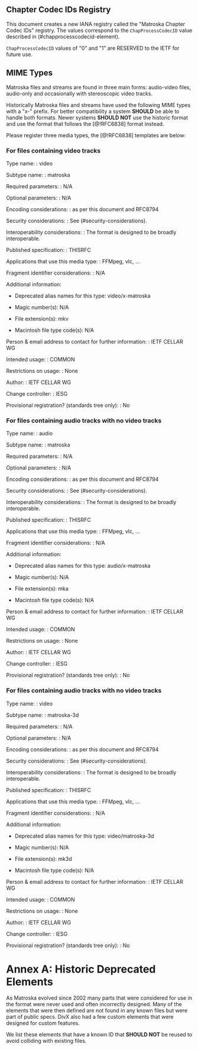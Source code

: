 


## Chapter Codec IDs Registry

This document creates a new IANA registry called the "Matroska Chapter Codec IDs" registry.
The values correspond to the `ChapProcessCodecID` value described in (#chapprocesscodecid-element).

`ChapProcessCodecID` values of "0" and "1" are RESERVED to the IETF for future use.

## MIME Types

Matroska files and streams are found in three main forms: audio-video files, audio-only and occasionally with stereoscopic video tracks.

Historically Matroska files and streams have used the following MIME types with a "x-" prefix.
For better compatibility a system **SHOULD** be able to handle both formats.
Newer systems **SHOULD NOT** use the historic format and use the format that follows the [@!RFC6838] format instead.

Please register three media types, the [@!RFC6838] templates are below:

### For files containing video tracks

Type name:
: video

Subtype name:
: matroska

Required parameters:
: N/A

Optional parameters:
: N/A

Encoding considerations:
: as per this document and RFC8794

Security considerations:
: See (#security-considerations).

Interoperability considerations:
: The format is designed to be broadly interoperable.

Published specification:
: THISRFC

Applications that use this media type:
: FFMpeg, vlc, ...

Fragment identifier considerations:
: N/A

Additional information:

  - Deprecated alias names for this type: video/x-matroska

  - Magic number(s): N/A

  - File extension(s): mkv

  - Macintosh file type code(s): N/A

Person & email address to contact for further information:
: IETF CELLAR WG

Intended usage:
: COMMON

Restrictions on usage:
: None

Author:
: IETF CELLAR WG

Change controller:
: IESG

Provisional registration? (standards tree only):
: No

### For files containing audio tracks with no video tracks

Type name:
: audio

Subtype name:
: matroska

Required parameters:
: N/A

Optional parameters:
: N/A

Encoding considerations:
: as per this document and RFC8794

Security considerations:
: See (#security-considerations).

Interoperability considerations:
: The format is designed to be broadly interoperable.

Published specification:
: THISRFC

Applications that use this media type:
: FFMpeg, vlc, ...

Fragment identifier considerations:
: N/A

Additional information:

  - Deprecated alias names for this type: audio/x-matroska

  - Magic number(s): N/A

  - File extension(s): mka

  - Macintosh file type code(s): N/A

Person & email address to contact for further information:
: IETF CELLAR WG

Intended usage:
: COMMON

Restrictions on usage:
: None

Author:
: IETF CELLAR WG

Change controller:
: IESG

Provisional registration? (standards tree only):
: No

### For files containing audio tracks with no video tracks

Type name:
: video

Subtype name:
: matroska-3d

Required parameters:
: N/A

Optional parameters:
: N/A

Encoding considerations:
: as per this document and RFC8794

Security considerations:
: See (#security-considerations).

Interoperability considerations:
: The format is designed to be broadly interoperable.

Published specification:
: THISRFC

Applications that use this media type:
: FFMpeg, vlc, ...

Fragment identifier considerations:
: N/A

Additional information:

  - Deprecated alias names for this type: video/matroska-3d

  - Magic number(s): N/A

  - File extension(s): mk3d

  - Macintosh file type code(s): N/A

Person & email address to contact for further information:
: IETF CELLAR WG

Intended usage:
: COMMON

Restrictions on usage:
: None

Author:
: IETF CELLAR WG

Change controller:
: IESG

Provisional registration? (standards tree only):
: No

# Annex A: Historic Deprecated Elements

As Matroska evolved since 2002 many parts that were considered for use in the format were never
used and often incorrectly designed. Many of the elements that were then defined are not
found in any known files but were part of public specs. DivX also had a few custom elements that
were designed for custom features.

We list these elements that have a known ID that **SHOULD NOT** be reused to avoid colliding
with existing files.

